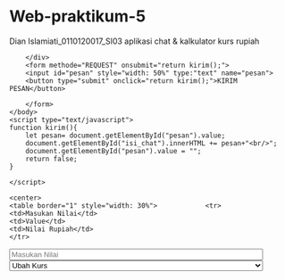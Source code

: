# Web-praktikum-5
Dian Islamiati_0110120017_SI03
aplikasi chat & kalkulator kurs rupiah
<!DOCTYPE html>
<html>
    <head>
        <title>Chat</title>
    </head>
    <body>
        <div style="width:100%; stroke:black;" id="isi_chat">
            
        </div>
        <form methode="REQUEST" onsubmit="return kirim();">
        <input id="pesan" style="width: 50%" type:"text" name="pesan">
        <button type="submit" onclick="return kirim();">KIRIM PESAN</button>
            
        </form>
    </body>
    <script type="text/javascript">
    function kirim(){
        let pesan= document.getElementById("pesan").value;
        document.getElementById("isi_chat").innerHTML += pesan+"<br/>";
        document.getElementById("pesan").value = "";
        return false;
    }
    
    </script>
    
</html>


<!DOCTYPE html>
<html>
    <head>    
        <title>Kurs Rupiah</title>
    </head>
    <body>    
    
    <center>        
    <table border="1" style="width: 30%">            <tr>                
    <td>Masukan Nilai</td>          
    <td>Value</td>                
    <td>Nilai Rupiah</td>            
    </tr>            
<tr>
    <td>
        <input onkeyup="kurs()" style="width: 90%" placeholder="Masukan Nilai" type="text" name="nilai" id="nilai">
    </td>
    <td>
        <select onchange="kurs()" id="kurs" style="width: 90%">
            <option value="0">Ubah Kurs</option>                    
            <option value="1">Dollar US</option>                    
            <option value="2">Dollar Singapore</option>                    
            <option value="3">Ringgit Malaysia</option>                    
            <option value="4">Yen Jepang</option>                    
            <option value="5">Euro</option>
                
            <option value="6">Riyal Arab Saudi</option>                
         </select>
    </td>                
    <td>
        <input type="text" disabled="" id="rupiah" placeholder="Nilai Rupiah" style="width: 90%" name="rupiah">
    </td>            
    </tr>        
    </table>    
    </center>
        
    </body>
        
    <script type="text/javascript">    
    function kurs() {         
    let k=
    document.getElementById("kurs").value;
    if (k == 1) {            
    input =
    document.getElementById("nilai").value;
    nilai = 9915;            
    hitung = nilai * input;
    document.getElementById("rupiah").value =
    hitung;}
    else if (k == 2) {            
    input =
    document.getElementById("nilai").value;
    nilai = 13472;            
    hitung = nilai * input;
    document.getElementById("rupiah").value =
    hitung;}
    else if (k == 3) {            
    input =
    document.getElementById("nilai").value;
    nilai = 874;            
    hitung = nilai * input;
    document.getElementById("rupiah").value =
    hitung;}
    else if (k == 4) {            
    input =
    document.getElementById("nilai").value;
    nilai = 120;            
    hitung = nilai * input;            
    document.getElementById("rupiah").value =
    hitung;}
    else if (k == 5) {            
    input =
    document.getElementById("nilai").value;
    nilai = 15888;            
    hitung = nilai * input;
    document.getElementById("rupiah").value =
    hitung;}
    else if (k == 6) {            
    input =
    document.getElementById("nilai").value;
    nilai = 3592;            
    hitung = nilai * input;
    document.getElementById("rupiah").value =
    hitung;} }
    </script>
        
    </html>
